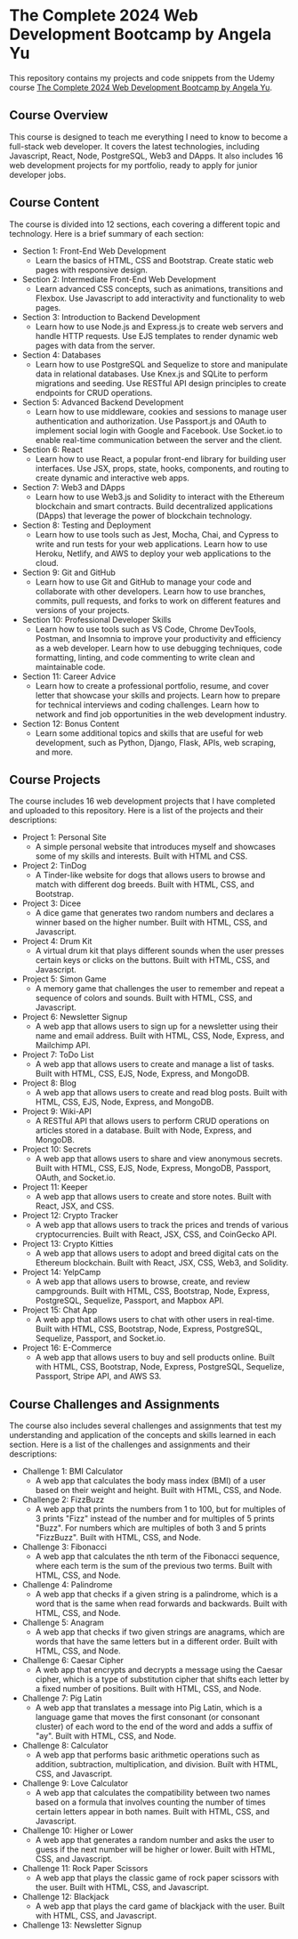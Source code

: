 # The Complete 2024 Web Development Bootcamp by Angela Yu

This repository contains my projects and code snippets from the Udemy course [The Complete 2024 Web Development Bootcamp by Angela Yu](^1^).

## Course Overview

This course is designed to teach me everything I need to know to become a full-stack web developer. It covers the latest technologies, including Javascript, React, Node, PostgreSQL, Web3 and DApps. It also includes 16 web development projects for my portfolio, ready to apply for junior developer jobs.

## Course Content

The course is divided into 12 sections, each covering a different topic and technology. Here is a brief summary of each section:

- Section 1: Front-End Web Development
  - Learn the basics of HTML, CSS and Bootstrap. Create static web pages with responsive design.
- Section 2: Intermediate Front-End Web Development
  - Learn advanced CSS concepts, such as animations, transitions and Flexbox. Use Javascript to add interactivity and functionality to web pages.
- Section 3: Introduction to Backend Development
  - Learn how to use Node.js and Express.js to create web servers and handle HTTP requests. Use EJS templates to render dynamic web pages with data from the server.
- Section 4: Databases
  - Learn how to use PostgreSQL and Sequelize to store and manipulate data in relational databases. Use Knex.js and SQLite to perform migrations and seeding. Use RESTful API design principles to create endpoints for CRUD operations.
- Section 5: Advanced Backend Development
  - Learn how to use middleware, cookies and sessions to manage user authentication and authorization. Use Passport.js and OAuth to implement social login with Google and Facebook. Use Socket.io to enable real-time communication between the server and the client.
- Section 6: React
  - Learn how to use React, a popular front-end library for building user interfaces. Use JSX, props, state, hooks, components, and routing to create dynamic and interactive web apps.
- Section 7: Web3 and DApps
  - Learn how to use Web3.js and Solidity to interact with the Ethereum blockchain and smart contracts. Build decentralized applications (DApps) that leverage the power of blockchain technology.
- Section 8: Testing and Deployment
  - Learn how to use tools such as Jest, Mocha, Chai, and Cypress to write and run tests for your web applications. Learn how to use Heroku, Netlify, and AWS to deploy your web applications to the cloud.
- Section 9: Git and GitHub
  - Learn how to use Git and GitHub to manage your code and collaborate with other developers. Learn how to use branches, commits, pull requests, and forks to work on different features and versions of your projects.
- Section 10: Professional Developer Skills
  - Learn how to use tools such as VS Code, Chrome DevTools, Postman, and Insomnia to improve your productivity and efficiency as a web developer. Learn how to use debugging techniques, code formatting, linting, and code commenting to write clean and maintainable code.
- Section 11: Career Advice
  - Learn how to create a professional portfolio, resume, and cover letter that showcase your skills and projects. Learn how to prepare for technical interviews and coding challenges. Learn how to network and find job opportunities in the web development industry.
- Section 12: Bonus Content
  - Learn some additional topics and skills that are useful for web development, such as Python, Django, Flask, APIs, web scraping, and more.

## Course Projects

The course includes 16 web development projects that I have completed and uploaded to this repository. Here is a list of the projects and their descriptions:

- Project 1: Personal Site
  - A simple personal website that introduces myself and showcases some of my skills and interests. Built with HTML and CSS.
- Project 2: TinDog
  - A Tinder-like website for dogs that allows users to browse and match with different dog breeds. Built with HTML, CSS, and Bootstrap.
- Project 3: Dicee
  - A dice game that generates two random numbers and declares a winner based on the higher number. Built with HTML, CSS, and Javascript.
- Project 4: Drum Kit
  - A virtual drum kit that plays different sounds when the user presses certain keys or clicks on the buttons. Built with HTML, CSS, and Javascript.
- Project 5: Simon Game
  - A memory game that challenges the user to remember and repeat a sequence of colors and sounds. Built with HTML, CSS, and Javascript.
- Project 6: Newsletter Signup
  - A web app that allows users to sign up for a newsletter using their name and email address. Built with HTML, CSS, Node, Express, and Mailchimp API.
- Project 7: ToDo List
  - A web app that allows users to create and manage a list of tasks. Built with HTML, CSS, EJS, Node, Express, and MongoDB.
- Project 8: Blog
  - A web app that allows users to create and read blog posts. Built with HTML, CSS, EJS, Node, Express, and MongoDB.
- Project 9: Wiki-API
  - A RESTful API that allows users to perform CRUD operations on articles stored in a database. Built with Node, Express, and MongoDB.
- Project 10: Secrets
  - A web app that allows users to share and view anonymous secrets. Built with HTML, CSS, EJS, Node, Express, MongoDB, Passport, OAuth, and Socket.io.
- Project 11: Keeper
  - A web app that allows users to create and store notes. Built with React, JSX, and CSS.
- Project 12: Crypto Tracker
  - A web app that allows users to track the prices and trends of various cryptocurrencies. Built with React, JSX, CSS, and CoinGecko API.
- Project 13: Crypto Kitties
  - A web app that allows users to adopt and breed digital cats on the Ethereum blockchain. Built with React, JSX, CSS, Web3, and Solidity.
- Project 14: YelpCamp
  - A web app that allows users to browse, create, and review campgrounds. Built with HTML, CSS, Bootstrap, Node, Express, PostgreSQL, Sequelize, Passport, and Mapbox API.
- Project 15: Chat App
  - A web app that allows users to chat with other users in real-time. Built with HTML, CSS, Bootstrap, Node, Express, PostgreSQL, Sequelize, Passport, and Socket.io.
- Project 16: E-Commerce
  - A web app that allows users to buy and sell products online. Built with HTML, CSS, Bootstrap, Node, Express, PostgreSQL, Sequelize, Passport, Stripe API, and AWS S3.

## Course Challenges and Assignments

The course also includes several challenges and assignments that test my understanding and application of the concepts and skills learned in each section. Here is a list of the challenges and assignments and their descriptions:

- Challenge 1: BMI Calculator
  - A web app that calculates the body mass index (BMI) of a user based on their weight and height. Built with HTML, CSS, and Node.
- Challenge 2: FizzBuzz
  - A web app that prints the numbers from 1 to 100, but for multiples of 3 prints "Fizz" instead of the number and for multiples of 5 prints "Buzz". For numbers which are multiples of both 3 and 5 prints "FizzBuzz". Built with HTML, CSS, and Node.
- Challenge 3: Fibonacci
  - A web app that calculates the nth term of the Fibonacci sequence, where each term is the sum of the previous two terms. Built with HTML, CSS, and Node.
- Challenge 4: Palindrome
  - A web app that checks if a given string is a palindrome, which is a word that is the same when read forwards and backwards. Built with HTML, CSS, and Node.
- Challenge 5: Anagram
  - A web app that checks if two given strings are anagrams, which are words that have the same letters but in a different order. Built with HTML, CSS, and Node.
- Challenge 6: Caesar Cipher
  - A web app that encrypts and decrypts a message using the Caesar cipher, which is a type of substitution cipher that shifts each letter by a fixed number of positions. Built with HTML, CSS, and Node.
- Challenge 7: Pig Latin
  - A web app that translates a message into Pig Latin, which is a language game that moves the first consonant (or consonant cluster) of each word to the end of the word and adds a suffix of "ay". Built with HTML, CSS, and Node.
- Challenge 8: Calculator
  - A web app that performs basic arithmetic operations such as addition, subtraction, multiplication, and division. Built with HTML, CSS, and Javascript.
- Challenge 9: Love Calculator
  - A web app that calculates the compatibility between two names based on a formula that involves counting the number of times certain letters appear in both names. Built with HTML, CSS, and Javascript.
- Challenge 10: Higher or Lower
  - A web app that generates a random number and asks the user to guess if the next number will be higher or lower. Built with HTML, CSS, and Javascript.
- Challenge 11: Rock Paper Scissors
  - A web app that plays the classic game of rock paper scissors with the user. Built with HTML, CSS, and Javascript.
- Challenge 12: Blackjack
  - A web app that plays the card game of blackjack with the user. Built with HTML, CSS, and Javascript.
- Challenge 13: Newsletter Signup
